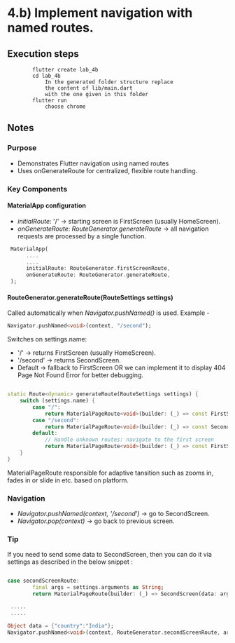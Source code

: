 # 4.b) Implement navigation with named routes.

## Execution steps

```
        flutter create lab_4b
        cd lab_4b
            In the generated folder structure replace 
            the content of lib/main.dart 
            with the one given in this folder 
        flutter run 
            choose chrome  
```

## Notes

### Purpose

* Demonstrates Flutter navigation using named routes
* Uses onGenerateRoute for centralized, flexible route handling.

### Key Components

#### MaterialApp configuration

* *initialRoute*: '/' → starting screen is FirstScreen (usually HomeScreen).
* *onGenerateRoute*: *RouteGenerator.generateRoute* → all navigation requests are processed by a single function.

```dart
 MaterialApp(
      ....
      ....
      initialRoute: RouteGenerator.firstScreenRoute,
      onGenerateRoute: RouteGenerator.generateRoute,
 );
```

#### RouteGenerator.generateRoute(RouteSettings settings)

Called automatically when *Navigator.pushNamed()* is used.
Example - 

```dart
Navigator.pushNamed<void>(context, "/second");
```

Switches on settings.name:

* '/' → returns FirstScreen (usually HomeScreen).
* '/second' → returns SecondScreen.
* Default → fallback to FirstScreen OR we can implement it to display 404 Page Not Found Error for better debugging.

```dart

static Route<dynamic> generateRoute(RouteSettings settings) {
    switch (settings.name) {
        case "/":
            return MaterialPageRoute<void>(builder: (_) => const FirstScreen());
        case "/second":
            return MaterialPageRoute<void>(builder: (_) => const SecondScreen());
        default:
            // Handle unknown routes: navigate to the first screen
            return MaterialPageRoute<void>(builder: (_) => const FirstScreen());
    }
}

```

MaterialPageRoute responsible for adaptive tansition such as zooms in, fades in or slide in etc. based on platform.

### Navigation

* *Navigator.pushNamed(context, '/second')* → go to SecondScreen.
* *Navigator.pop(context)* → go back to previous screen.

### Tip 

If you need to send some data to SecondScreen, then you can do it via settings as described in the below snippet :

```dart

case secondScreenRoute:
        final args = settings.arguments as String;
        return MaterialPageRoute(builder: (_) => SecondScreen(data: args));

 .....
 .....

Object data = {"country":"India"};
Navigator.pushNamed<void>(context, RouteGenerator.secondScreenRoute, arguments: data );

```

